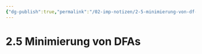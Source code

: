 ```yaml
---
{"dg-publish":true,"permalink":"/02-imp-notizen/2-5-minimierung-von-df-as/"}
---
```


# 2.5 Minimierung von DFAs
